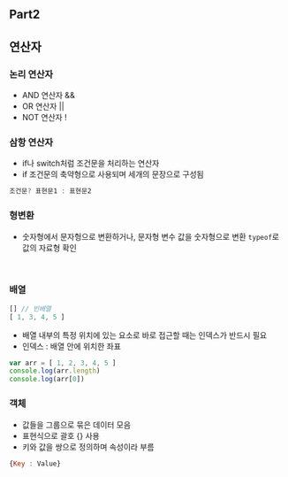 
## Part2 
## 연산자

### 논리 연산자
- AND 연산자 &&
- OR 연산자 ||
- NOT 연산자 !
  
### 삼항 연산자
- if나 switch처럼 조건문을 처리하는 연산자
- if 조건문의 축약형으로 사용되며 세개의 문장으로 구성됨

```js
조건문? 표현문1 : 표현문2
```

### 형변환
- 숫자형에서 문자헝으로 변환하거나, 문자형 변수 값을 숫자형으로 변환
`typeof`로 값의 자료형 확인

<br>

### 배열
```js
[] // 빈배열
[ 1, 3, 4, 5 ] 
```
- 배열 내부의 특정 위치에 있는 요소로 바로 접근할 때는 인덱스가 반드시 필요
- 인덱스 : 배열 안에 위치한 좌표
```js
var arr = [ 1, 2, 3, 4, 5 ]
console.log(arr.length)
console.log(arr[0])
```

### 객체
- 값들을 그룹으로 묶은 데이터 모음
- 표현식으로 괄호 {} 사용
- 키와 값을 쌍으로 정의하며 속성이라 부름
```js
{Key : Value}
```
